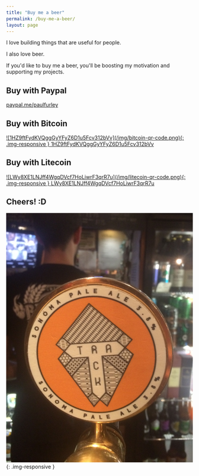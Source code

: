 ```yaml
---
title: "Buy me a beer"
permalink: /buy-me-a-beer/
layout: page
---
```


I love building things that are useful for people.

I also love beer.

If you'd like to buy me a beer, you'll be boosting my motivation and supporting my projects.

## Buy with Paypal

[paypal.me/paulfurley](https://paypal.me/paulfurley)

## Buy with Bitcoin

<a href="bitcoin:1HZ9ftFydKVQggGyYFyZ6D1u5Fcv312bVv">
  ![1HZ9ftFydKVQggGyYFyZ6D1u5Fcv312bVv](/img/bitcoin-qr-code.png){: .img-responsive }
  1HZ9ftFydKVQggGyYFyZ6D1u5Fcv312bVv
</a>

## Buy with Litecoin

<a href="litecoin:LWy8XE1LNJff4WgqDVcf7HoLiwrF3qrR7u">
  ![LWy8XE1LNJff4WgqDVcf7HoLiwrF3qrR7u](/img/litecoin-qr-code.png){: .img-responsive }
  LWy8XE1LNJff4WgqDVcf7HoLiwrF3qrR7u
</a>

## Cheers! :D

![Pump handle of a fancy Manchester craft beer](/img/beer-pump.jpg){: .img-responsive }
